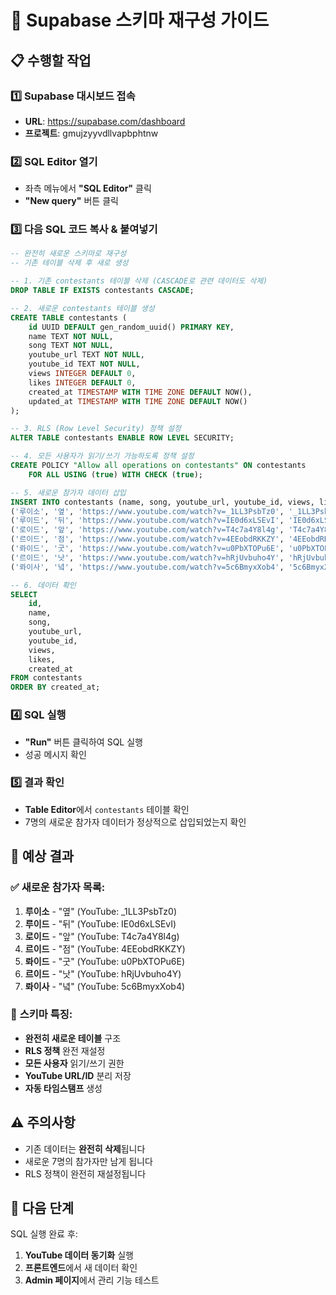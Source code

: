 # 🔧 Supabase 스키마 재구성 가이드

## 📋 **수행할 작업**

### 1️⃣ **Supabase 대시보드 접속**
- **URL**: https://supabase.com/dashboard
- **프로젝트**: gmujzyyvdllvapbphtnw

### 2️⃣ **SQL Editor 열기**
- 좌측 메뉴에서 **"SQL Editor"** 클릭
- **"New query"** 버튼 클릭

### 3️⃣ **다음 SQL 코드 복사 & 붙여넣기**

```sql
-- 완전히 새로운 스키마로 재구성
-- 기존 테이블 삭제 후 새로 생성

-- 1. 기존 contestants 테이블 삭제 (CASCADE로 관련 데이터도 삭제)
DROP TABLE IF EXISTS contestants CASCADE;

-- 2. 새로운 contestants 테이블 생성
CREATE TABLE contestants (
    id UUID DEFAULT gen_random_uuid() PRIMARY KEY,
    name TEXT NOT NULL,
    song TEXT NOT NULL,
    youtube_url TEXT NOT NULL,
    youtube_id TEXT NOT NULL,
    views INTEGER DEFAULT 0,
    likes INTEGER DEFAULT 0,
    created_at TIMESTAMP WITH TIME ZONE DEFAULT NOW(),
    updated_at TIMESTAMP WITH TIME ZONE DEFAULT NOW()
);

-- 3. RLS (Row Level Security) 정책 설정
ALTER TABLE contestants ENABLE ROW LEVEL SECURITY;

-- 4. 모든 사용자가 읽기/쓰기 가능하도록 정책 설정
CREATE POLICY "Allow all operations on contestants" ON contestants
    FOR ALL USING (true) WITH CHECK (true);

-- 5. 새로운 참가자 데이터 삽입
INSERT INTO contestants (name, song, youtube_url, youtube_id, views, likes) VALUES
('루이소', '옆', 'https://www.youtube.com/watch?v=_1LL3PsbTz0', '_1LL3PsbTz0', 0, 0),
('루이드', '뒤', 'https://www.youtube.com/watch?v=IE0d6xLSEvI', 'IE0d6xLSEvI', 0, 0),
('로이드', '앞', 'https://www.youtube.com/watch?v=T4c7a4Y8l4g', 'T4c7a4Y8l4g', 0, 0),
('르이드', '점', 'https://www.youtube.com/watch?v=4EEobdRKKZY', '4EEobdRKKZY', 0, 0),
('롸이드', '굿', 'https://www.youtube.com/watch?v=u0PbXTOPu6E', 'u0PbXTOPu6E', 0, 0),
('르이드', '낫', 'https://www.youtube.com/watch?v=hRjUvbuho4Y', 'hRjUvbuho4Y', 0, 0),
('롸이사', '녘', 'https://www.youtube.com/watch?v=5c6BmyxXob4', '5c6BmyxXob4', 0, 0);

-- 6. 데이터 확인
SELECT 
    id,
    name, 
    song, 
    youtube_url, 
    youtube_id, 
    views, 
    likes,
    created_at
FROM contestants 
ORDER BY created_at;
```

### 4️⃣ **SQL 실행**
- **"Run"** 버튼 클릭하여 SQL 실행
- 성공 메시지 확인

### 5️⃣ **결과 확인**
- **Table Editor**에서 `contestants` 테이블 확인
- 7명의 새로운 참가자 데이터가 정상적으로 삽입되었는지 확인

## 🎯 **예상 결과**

### ✅ **새로운 참가자 목록:**
1. **루이소** - "옆" (YouTube: _1LL3PsbTz0)
2. **루이드** - "뒤" (YouTube: IE0d6xLSEvI)  
3. **로이드** - "앞" (YouTube: T4c7a4Y8l4g)
4. **르이드** - "점" (YouTube: 4EEobdRKKZY)
5. **롸이드** - "굿" (YouTube: u0PbXTOPu6E)
6. **르이드** - "낫" (YouTube: hRjUvbuho4Y)
7. **롸이사** - "녘" (YouTube: 5c6BmyxXob4)

### 🔧 **스키마 특징:**
- **완전히 새로운 테이블** 구조
- **RLS 정책** 완전 재설정
- **모든 사용자** 읽기/쓰기 권한
- **YouTube URL/ID** 분리 저장
- **자동 타임스탬프** 생성

## ⚠️ **주의사항**
- 기존 데이터는 **완전히 삭제**됩니다
- 새로운 7명의 참가자만 남게 됩니다
- RLS 정책이 완전히 재설정됩니다

## 🚀 **다음 단계**
SQL 실행 완료 후:
1. **YouTube 데이터 동기화** 실행
2. **프론트엔드**에서 새 데이터 확인
3. **Admin 페이지**에서 관리 기능 테스트
